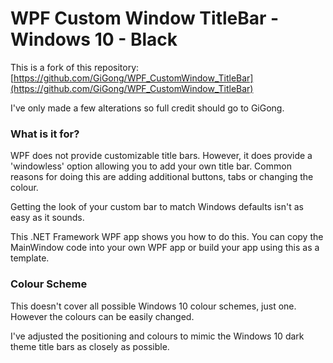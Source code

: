 # WPF Custom Window TitleBar - Windows 10 - Black

This is a fork of this repository:  
[https://github.com/GiGong/WPF_CustomWindow_TitleBar](https://github.com/GiGong/WPF_CustomWindow_TitleBar)  

I've only made a few alterations so full credit should go to GiGong.

### What is it for?

WPF does not provide customizable title bars. However, it does provide a 'windowless' option allowing you to add your own title bar. Common reasons for doing this are adding additional buttons, tabs or changing the colour.  

Getting the look of your custom bar to match Windows defaults isn't as easy as it sounds.

This .NET Framework WPF app shows you how to do this. You can copy the MainWindow code into your own WPF app or build your app using this as a template.


### Colour Scheme

This doesn't cover all possible Windows 10 colour schemes, just one. However the colours can be easily changed.

I've adjusted the positioning and colours to mimic the Windows 10 dark theme title bars as closely as possible.